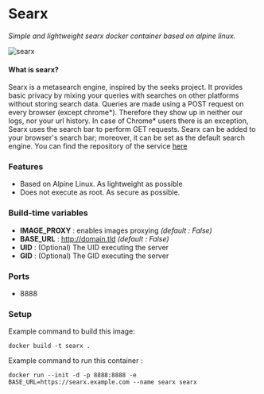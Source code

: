 Searx
=====
*Simple and lightweight searx docker container based on alpine linux.*

![searx](https://i.goopics.net/ls.png)

#### What is searx?
Searx is a metasearch engine, inspired by the seeks project.
It provides basic privacy by mixing your queries with searches on other platforms without storing search data. Queries are made using a POST request on every browser (except chrome*). Therefore they show up in neither our logs, nor your url history. In case of Chrome* users there is an exception, Searx uses the search bar to perform GET requests. Searx can be added to your browser's search bar; moreover, it can be set as the default search engine. 
You can find the repository of the service [here](https://github.com/asciimoo/searx)

### Features
- Based on Alpine Linux. As lightweight as possible
- Does not execute as root. As secure as possible.

### Build-time variables
- **IMAGE_PROXY** : enables images proxying *(default : False)*
- **BASE_URL** : http://domain.tld *(default : False)*
- **UID** : (Optional) The UID executing the server
- **GID** : (Optional) The GID executing the server

### Ports
- 8888

### Setup
Example command to build this image:
```
docker build -t searx .
```
Example command to run this container :
```
docker run --init -d -p 8888:8888 -e BASE_URL=https://searx.example.com --name searx searx
```
